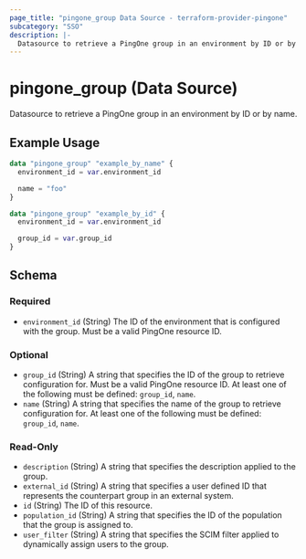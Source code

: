 ```yaml
---
page_title: "pingone_group Data Source - terraform-provider-pingone"
subcategory: "SSO"
description: |-
  Datasource to retrieve a PingOne group in an environment by ID or by name.
---
```


# pingone_group (Data Source)

Datasource to retrieve a PingOne group in an environment by ID or by name.

## Example Usage

```terraform
data "pingone_group" "example_by_name" {
  environment_id = var.environment_id

  name = "foo"
}

data "pingone_group" "example_by_id" {
  environment_id = var.environment_id

  group_id = var.group_id
}
```

<!-- schema generated by tfplugindocs -->
## Schema

### Required

- `environment_id` (String) The ID of the environment that is configured with the group.  Must be a valid PingOne resource ID.

### Optional

- `group_id` (String) A string that specifies the ID of the group to retrieve configuration for.  Must be a valid PingOne resource ID.  At least one of the following must be defined: `group_id`, `name`.
- `name` (String) A string that specifies the name of the group to retrieve configuration for.  At least one of the following must be defined: `group_id`, `name`.

### Read-Only

- `description` (String) A string that specifies the description applied to the group.
- `external_id` (String) A string that specifies a user defined ID that represents the counterpart group in an external system.
- `id` (String) The ID of this resource.
- `population_id` (String) A string that specifies the ID of the population that the group is assigned to.
- `user_filter` (String) A string that specifies the SCIM filter applied to dynamically assign users to the group.
